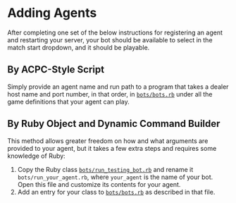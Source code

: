 Adding Agents
================
After completing one set of the below instructions for registering an agent and restarting your server, your bot should be available to select in the match start dropdown, and it should be playable.

By ACPC-Style Script
---------
Simply provide an agent name and run path to a program that takes a dealer host name and port number, in that order, in [`bots/bots.rb`](../bots/bots.rb) under all the game definitions that your agent can play.

By Ruby Object and Dynamic Command Builder
----------------
This method allows greater freedom on how and what arguments are provided to your agent, but it takes a few extra steps and requires some knowledge of Ruby:

1. Copy the Ruby class [`bots/run_testing_bot.rb`](../bots/run_testing_bot.rb) and rename it `bots/run_your_agent.rb`, where `your_agent` is the name of your bot. Open this file and customize its contents for your agent.
2. Add an entry for your class to [`bots/bots.rb`](../bots/bots.rb) as described in that file.